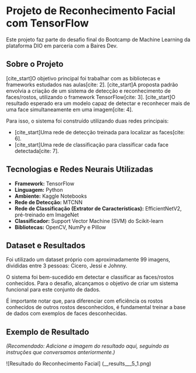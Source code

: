 # Projeto de Reconhecimento Facial com TensorFlow

Este projeto faz parte do desafio final do Bootcamp de Machine Learning da plataforma DIO em parceria com a Baires Dev.

## Sobre o Projeto
[cite_start]O objetivo principal foi trabalhar com as bibliotecas e frameworks estudados nas aulas[cite: 2]. [cite_start]A proposta padrão envolvia a criação de um sistema de detecção e reconhecimento de faces/rostos, utilizando o framework TensorFlow[cite: 3]. [cite_start]O resultado esperado era um modelo capaz de detectar e reconhecer mais de uma face simultaneamente em uma imagem[cite: 4].

Para isso, o sistema foi construído utilizando duas redes principais:
* [cite_start]Uma rede de detecção treinada para localizar as faces[cite: 6].
* [cite_start]Uma rede de classificação para classificar cada face detectada[cite: 7].

## Tecnologias e Redes Neurais Utilizadas
* **Framework:** TensorFlow
* **Linguagem:** Python
* **Ambiente:** Kaggle Notebooks
* **Rede de Detecção:** MTCNN
* **Rede de Classificação (Extrator de Características):** EfficientNetV2, pré-treinado em ImageNet
* **Classificador:** Support Vector Machine (SVM) do Scikit-learn
* **Bibliotecas:** OpenCV, NumPy e Pillow

## Dataset e Resultados
Foi utilizado um dataset próprio com aproximadamente 99 imagens, divididas entre 3 pessoas: Cicero, Jessi e Johnny.

O sistema foi bem-sucedido em detectar e classificar as faces/rostos conhecidos. Para o desafio, alcançamos o objetivo de criar um sistema funcional para este conjunto de dados.

É importante notar que, para diferenciar com eficiência os rostos conhecidos de outros rostos desconhecidos, é fundamental treinar a base de dados com exemplos de faces desconhecidas.

## Exemplo de Resultado
*(Recomendado: Adicione a imagem do resultado aqui, seguindo as instruções que conversamos anteriormente.)*

![Resultado do Reconhecimento Facial] (__results___5_1.png)
